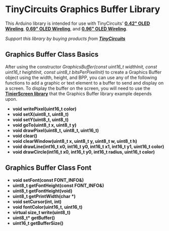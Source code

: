 # TinyCircuits Graphics Buffer Library

This Arduino library is intended for use with TinyCircuits' **[0.42" OLED Wireling](https://tinycircuits.com/collections/wireling-displays-leds/products/0-42-oled-screen-wireling)**, **[0.69" OLED Wireling](https://tinycircuits.com/collections/wireling-displays-leds/products/0-69-oled-screen-wireling)**, and **[0.96" OLED Wireling](https://tinycircuits.com/collections/wireling-displays-leds/products/0-96-oled-screen-wireling)**. 

*Support this library by buying products from **[TinyCircuits](https://tinycircuits.com/)***


## Graphics Buffer Class Basics

After using the constructor *GraphicsBuffer(const uint16_t widthInit, const uint16_t heightInit, const uint8_t bitsPerPixelInit)* to create a Graphics Buffer object using the width, height, and BPP, you can use any of the following functions to add a graphic or text element to a buffer to send and display on a screen. To display the buffer on the screen, you will need to use the **[TinierScreen library](https://github.com/TinyCircuits/TinyCircuits-TinierScreen-Lib)** that the Graphics Buffer library example depends upon.

* **void writePixel(uint16_t color)** 
* **void setX(uint8_t, uint8_t)**
* **void setY(uint8_t, uint8_t)**
* **void goTo(uint8_t x, uint8_t y)**
* **void drawPixel(uint8_t, uint8_t, uint16_t)**
* **void clear()**
* **void clearWindow(uint8_t x, uint8_t y, uint8_t w, uint8_t h)**
* **void drawLine(int16_t x0, int16_t y0, int16_t x1, int16_t y1, uint16_t color)**
* **void drawCircle(int16_t x0, int16_t y0, int16_t radius, uint16_t color)**

## Graphics Buffer Class Font

* **void setFont(const FONT_INFO&)**
* **uint8_t getFontHeight(const FONT_INFO&)**
* **uint8_t getFontHeight(void)**
* **uint8_t getPrintWidth(char \*)**
* **void setCursor(int, int)**
* **void fontColor(uint16_t, uint16_t)**
* **virtual size_t write(uint8_t)**
* **uint8_t\* getBuffer()**
* **uint16_t getBufferSize()**
